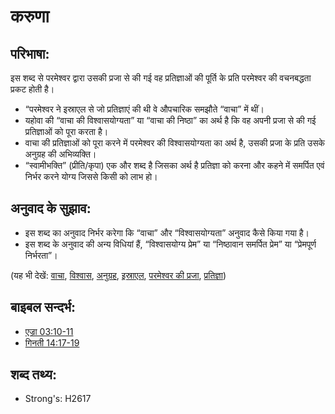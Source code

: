 # करुणा #

## परिभाषा: ##

इस शब्द से परमेश्वर द्वारा उसकी प्रजा से की गई वह प्रतिज्ञाओं की पूर्ति के प्रति परमेश्वर की वचनबद्धता प्रकट होती है।

* “परमेश्वर ने इस्राएल से जो प्रतिज्ञाएं की थी वे औपचारिक समझौते “वाचा” में थीं।
* यहोवा की “वाचा की विश्वासयोग्यता” या “वाचा की निष्ठा” का अर्थ है कि वह अपनी प्रजा से की गई प्रतिज्ञाओं को पूरा करता है। 
* वाचा की प्रतिज्ञाओं को पूरा करने में परमेश्वर की विश्वासयोग्यता का अर्थ है, उसकी प्रजा के प्रति उसके अनुग्रह की अभिव्यक्ति। 
* “स्वामीभक्ति” (प्रीति/कृपा) एक और शब्द है जिसका अर्थ है प्रतिज्ञा को करना और कहने में समर्पित एवं निर्भर करने योग्य जिससे किसी को लाभ हो।

## अनुवाद के सुझाव: ##

* इस शब्द का अनुवाद निर्भर करेगा कि “वाचा” और “विश्वासयोग्यता” अनुवाद कैसे किया गया है।
* इस शब्द के अनुवाद की अन्य विधियां हैं, “विश्वासयोग्य प्रेम” या “निष्ठावान समर्पित प्रेम” या “प्रेमपूर्ण निर्भरता”।

(यह भी देखें: [वाचा](../kt/covenant.md), [विश्वास](../kt/faithful.md), [अनुग्रह](../kt/grace.md), [इस्राएल](../kt/israel.md), [परमेश्‍वर की प्रजा](../kt/peopleofgod.md), [प्रतिज्ञा](../kt/promise.md))

## बाइबल सन्दर्भ: ##

* [एज्रा 03:10-11](rc://en/tn/help/ezr/03/10)
* [गिनती 14:17-19](rc://en/tn/help/num/14/17)

## शब्द तथ्य: ##

* Strong's: H2617
